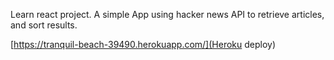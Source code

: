 Learn react project. A simple App using hacker news API to retrieve articles, and sort results.

[https://tranquil-beach-39490.herokuapp.com/](Heroku deploy)
